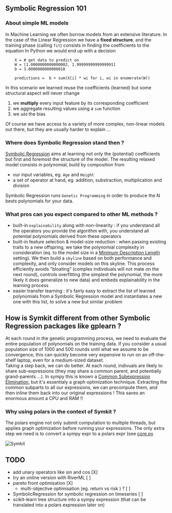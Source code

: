 ## Symbolic Regression 101
### About simple ML models
In Machine Learning we often borrow models from an extensive literature.
In the case of the Linear Regression we have a **fixed structure**, and the training phase (calling `fit`) consists in finding the coefficients to the equation
In Python we would end up with a decision
```
    X = # get data to predict on
    W = [1.0000000000000002, 1.9999999999999991]
    b = 3.0000000000000018

    predictions =  b + sum(X[i] * wi for i, wi in enumerate(W))
```
In this scenario we learned reuse the coefficients (learned) but some structural aspect will never change
 1) we **multiply** every input feature by its corresponding coefficient
 2) we aggregate resulting values using a `sum` function
 3) we `add` the bias 

Of course we have access to a variety of more complex, non-linear models out there, but they are usually harder to explain ...

### Where does Symbolic Regression stand then ?
[Symbolic Regression](https://en.wikipedia.org/wiki/Symbolic_regression#:~:text=Symbolic%20regression%20(SR)%20is%20a,regression%20to%20represent%20a%20function.) aims at learning not only the (potential) coefficients but first and foremost the structure of the model.
The resulting relaxed model consists in polynomial, build by composition from 
 - our input variables, eg. `Age` and `Height`
 - a set of operator at hand, eg. addition, substraction, multiplication and division

Symbolic Regression runs `Genetic Programming` in order to produce the N bests polynomials for your data.

### What pros can you expect compared to other ML methods ?
- built-in `explainability` along with non-linearity : if you understand all the operators you provide the algorithm with, you understand all potential polynomials derived from these operators
- built-in feature selection & model-size reduction : when passing existing traits to a new offspring, we take the polynomial complexity in consideration (eq. to the model size in a [Minimum Description Length](https://en.wikipedia.org/wiki/Minimum_description_length) setting). We then build a `skyline` based on both performance and complexity, and only consider models on this skyline. This process efficiently avoids "bloating" (complex individuals will not mate on the next round), controls overfitting (the simplest the polynomial, the more likely it does generalize to new data) and embeds explainability in the learning process
- easier transfer learning : it's fairly easy to extract the list of learned polynomials from a Symbolic Regression model and instantiates a new one with this list, to solve a new but similar problem

## How is Symkit different from other Symbolic Regression packages like gplearn ?
At each round in the genetic programming process, we need to evaluate the entire population of polynomials on the training data. If you consider a usual population size of 1000 and 500 rounds until what we assume to be convergence, this can quickly become very expensive to run on an off-the-shelf laptop, even for a medium-sized dataset.  
Taking a step back, we can do better. At each round, indivuals are likely to share sub-expressions (they may share a common parent, and potentially grand-parents ...). 
In sympy this is known a [Common Subexpression Elimination](https://docs.sympy.org/latest/modules/rewriting.html#common-subexpression-detection-and-collection), but it's essentialy a graph optimization technique. Extracting the common subparts to all our expressions, we can precompute them, and then inline them back into our original expressions ! This saves an enormous amount a CPU and RAM !!

### Why using polars in the context of Symkit ?
The polars engine not only submit computation to multiple threads, but applies graph optimization before running your expressions. The only extra step we need is to convert a sympy expr to a polars expr (see [core.py](https://github.com/remiadon/symkit/blob/master/symkit/core.py)

![Symkit](https://github.com/remiadon/symkit/assets/2931080/1b9c6051-fdd6-4ec6-8d85-79ccc840a452)




## TODO
 - add unary operators like sin and cos [X]
 - try an online version with RiverML [ ]
 - pareto front optimisation          [X]
   - multi-objective optimisation (eg. return vs risk ) ?   [ ]
 - SymbolicRegression for symbolic regression on timeseries  [ ]
 - scikit-learn tree structure into a sympy expression (that can be translated into a polars expression later on)
